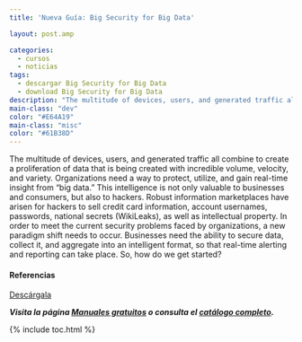 ```yaml
---
title: 'Nueva Guía: Big Security for Big Data'

layout: post.amp

categories:
  - cursos
  - noticias
tags:
  - descargar Big Security for Big Data
  - download Big Security for Big Data
description: "The multitude of devices, users, and generated traffic all combine to create a proliferation of data that is being created with incredible volume, velocity, and variety."
main-class: "dev"
color: "#E64A19"
main-class: "misc"
color: "#61B38D"
---
```

<figure>
<amp-img layout="responsive" src="/assets/img/2013/04/BigSecurityforBigData-232x300.jpg" alt="Nueva Guía: Big Security for Big Data" title="Nueva Guía: Big Security for Big Data" width="232px" height="300px" />
</figure>

The multitude of devices, users, and generated traffic all combine to create a proliferation of data that is being created with incredible volume, velocity, and variety. Organizations need a way to protect, utilize, and gain real-time insight from “big data.” This intelligence is not only valuable to businesses and consumers, but also to hackers. Robust information marketplaces have arisen for hackers to sell credit card information, account usernames, passwords, national secrets (WikiLeaks), as well as intellectual property. In order to meet the current security problems faced by organizations, a new paradigm shift needs to occur. Businesses need the ability to secure data, collect it, and aggregate into an intelligent format, so that real-time alerting and reporting can take place. So, how do we get started?

#### Referencias

<div class="button-post">
<a href="http://elbauldelprogramador.tradepub.com/c/pubRD.mpl?sr=oc&_t=oc:&pc=w_hp353" target="_blank" class="wi-button style-3">Descárgala<i class="icon-download icon-2x"></i></a>
</div>

***Visita la página [Manuales gratuitos][2] o consulta el [catálogo completo][3].***  

 [2]: /manuales-gratuitos/
 [3]: http://elbauldelprogramador.tradepub.com/category/information-technology/1207/ "Catálogo completo de Guías gratuítas "

{% include toc.html %}
